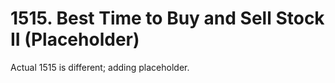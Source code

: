 # 1515. Best Time to Buy and Sell Stock II (Placeholder)

Actual 1515 is different; adding placeholder.
